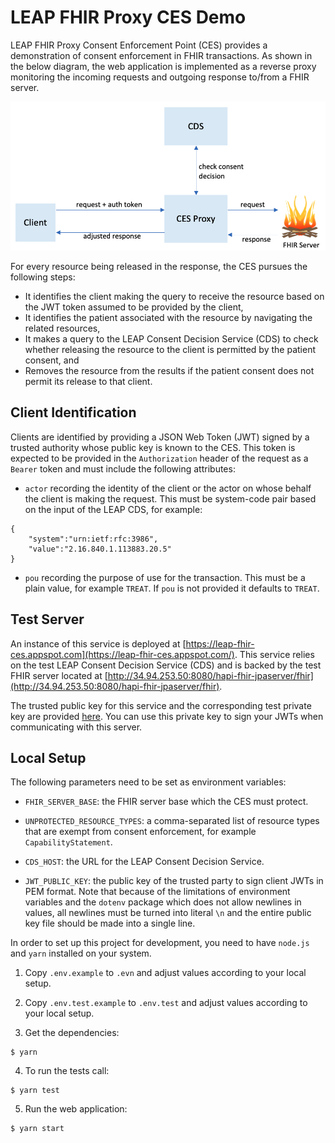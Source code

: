 # LEAP FHIR Proxy CES Demo
LEAP FHIR Proxy Consent Enforcement Point (CES) provides a demonstration of consent enforcement in FHIR transactions. As shown in the below diagram, the web application is implemented as a reverse proxy monitoring the incoming requests and outgoing response to/from a FHIR server. 

![Proxy CES](docs/assets/proxy.png?raw=true)

For every resource being released in the response, the CES pursues the following steps: 

- It identifies the client making the query to receive the resource based on the JWT token assumed to be provided by the client,
- It identifies the patient associated with the resource by navigating the related resources,
- It makes a query to the LEAP Consent Decision Service (CDS) to check whether releasing the resource to the client is permitted by the patient consent, and
- Removes the resource from the results if the patient consent does not permit its release to that client.

## Client Identification
Clients are identified by providing a JSON Web Token (JWT) signed by a trusted authority whose public key is known to the CES. This token is expected to be provided in the `Authorization` header of the request as a `Bearer` token and must include the following attributes:

- `actor` recording the identity of the client or the actor on whose behalf the client is making the request. This must be system-code pair based on the input of the LEAP CDS, for example:

```
{
    "system":"urn:ietf:rfc:3986",
    "value":"2.16.840.1.113883.20.5"
}
```

- `pou` recording the purpose of use for the transaction. This must be a plain value, for example `TREAT`. If `pou` is not provided it defaults to `TREAT`.

## Test Server
An instance of this service is deployed at [https://leap-fhir-ces.appspot.com](https://leap-fhir-ces.appspot.com/). This service relies on the test LEAP Consent Decision Service (CDS) and is backed by the test FHIR server located at [http://34.94.253.50:8080/hapi-fhir-jpaserver/fhir](http://34.94.253.50:8080/hapi-fhir-jpaserver/fhir). 

The trusted public key for this service and the corresponding test private key are provided [here](https://github.com/sdhealthconnect/leap-fhir-ces/tree/master/tests/fixtures). You can use this private key to sign your JWTs when communicating with this server.


## Local Setup
The following parameters need to be set as environment variables:

- `FHIR_SERVER_BASE`: the FHIR server base which the CES must protect.

- `UNPROTECTED_RESOURCE_TYPES`: a comma-separated list of resource types that are exempt from consent enforcement, for example `CapabilityStatement`.

- `CDS_HOST`: the URL for the LEAP Consent Decision Service. 

- `JWT_PUBLIC_KEY`: the public key of the trusted party to sign client JWTs in PEM format. Note that because of the limitations of environment variables and the `dotenv` package which does not allow newlines in values, all newlines must be turned into literal `\n` and the entire public key file should be made into a single line.

In order to set up this project for development, you need to have `node.js` and `yarn` installed on your system.

1. Copy `.env.example` to `.evn` and adjust values according to your local setup.

2. Copy `.env.test.example` to `.env.test` and adjust values according to your local setup.

3. Get the dependencies:

```
$ yarn
```
4. To run the tests call:

```
$ yarn test
```
5. Run the web application:

```
$ yarn start
```


